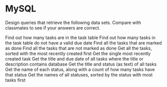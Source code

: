 # MySQL

Design queries that retrieve the following data sets. Compare with classmates to see if your answers are correct.

Find out how many tasks are in the task table
Find out how many tasks in the task table do not have a valid due date
Find all the tasks that are marked as done
Find all the tasks that are not marked as done
Get all the tasks, sorted with the most recently created first
Get the single most recently created task
Get the title and due date of all tasks where the title or description contains database
Get the title and status (as text) of all tasks
Get the name of each status, along with a count of how many tasks have that status
Get the names of all statuses, sorted by the status with most tasks first